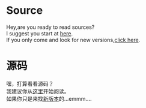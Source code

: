# Source
Hey,are you ready to read sources?  
I suggest you start at [here](https://github.com/w568w/fuckView/tree/master/app/src/main/java/ml/qingsu/fuckview/hook).  
If you only come and look for new versions,[click here](https://github.com/w568w/fuckView/releases).  
# 源码
嘿，打算看看源码？  
我建议你从[这里](https://github.com/w568w/fuckView/tree/master/app/src/main/java/ml/qingsu/fuckview/hook)开始阅读。  
如果你只是来找[新版本](https://github.com/w568w/fuckView/releases)的...emmm....
